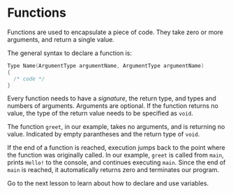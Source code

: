 # Functions

Functions are used to encapsulate a piece of code. They take zero or more
arguments, and return a single value.

The general syntax to declare a function is:

```cpp
Type Name(ArgumentType argumentName, ArgumentType argumentName)
{
  /* code */
}
```

Every function needs to have a *signature*, the return type, and types and numbers
of arguments. Arguments are optional. If the function returns no value, the
type of the return value needs to be specified as `void`.

The function `greet`, in our example, takes no arguments, and is returning no
value. Indicated by empty parantheses and the return type of `void`.

If the end of a function is reached, execution jumps back to the point where
the function was originally called. In our example, `greet` is called from `main`,
prints `Hello!` to the console, and continues executing `main`. Since the end of
`main` is reached, it automatically returns zero and terminates our program.

Go to the next lesson to learn about how to declare and use variables.
